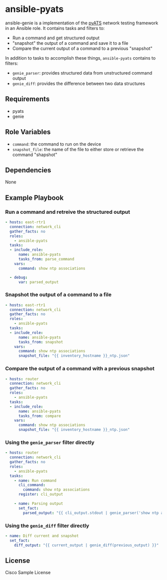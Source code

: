 ansible-pyats
=========

ansible-genie is a implementation of the [pyATS](https://developer.cisco.com/pyats/) network testing framework in an
Ansible role.  It contains tasks and filters to:
* Run a command and get structured output
* "snapshot" the output of a command and save it to a file
* Compare the current output of a command to a previous "snapshot"

In addition to tasks to accomplish these things, `ansible-pyats` contains to filters:
* `genie_parser`: provides structured data from unstructured command output
* `genie_diff`: provides the difference between two data structures

Requirements
------------

* pyats
* genie

Role Variables
--------------

* `command`: the command to run on the device
* `snapshot_file`: the name of the file to either store or retrieve the command "shapshot"

Dependencies
------------

None

Example Playbook
----------------

### Run a command and retreive the structured output
```yaml
- hosts: east-rtr1
  connection: network_cli
  gather_facts: no
  roles:
    - ansible-pyats
  tasks:
  - include_role:
      name: ansible-pyats
      tasks_from: parse_command
    vars:
      command: show ntp associations

  - debug:
      var: parsed_output
```

### Snapshot the output of a command to a file
```yaml
- hosts: east-rtr1
  connection: network_cli
  gather_facts: no
  roles:
    - ansible-pyats
  tasks:
  - include_role:
      name: ansible-pyats
      tasks_from: snapshot
    vars:
      command: show ntp associations
      snapshot_file: "{{ inventory_hostname }}_ntp.json"
```

### Compare the output of a command with a previous snapshot
```yaml
- hosts: router
  connection: network_cli
  gather_facts: no
  roles:
    - ansible-pyats
  tasks:
  - include_role:
      name: ansible-pyats
      tasks_from: compare
    vars:
      command: show ntp associations
      snapshot_file: "{{ inventory_hostname }}_ntp.json"
```

### Using the `genie_parser` filter directly
```yaml
- hosts: router
  connection: network_cli
  gather_facts: no
  roles:
    - ansible-pyats
  tasks:
    - name: Run command
      cli_command:
        command: show ntp associations
      register: cli_output
    
    - name: Parsing output
      set_fact:
        parsed_output: "{{ cli_output.stdout | genie_parser('show ntp associations', 'iosxe') }}"
```

### Using the `genie_diff` filter directly
```yaml
- name: Diff current and snapshot
  set_fact:
    diff_output: "{{ current_output | genie_diff(previous_output) }}"
```

License
-------

Cisco Sample License


